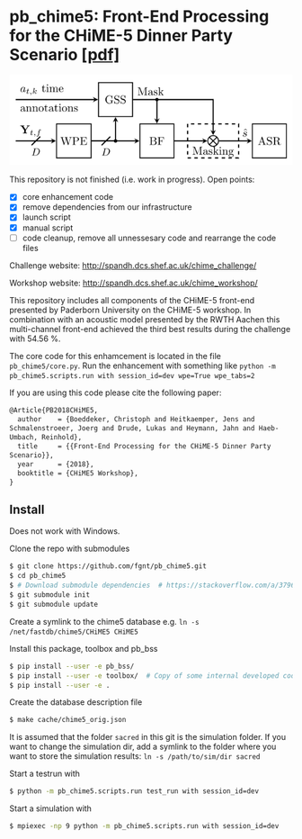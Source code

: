 # pb_chime5: Front-End Processing for the CHiME-5 Dinner Party Scenario [\[pdf\]](http://spandh.dcs.shef.ac.uk/chime_workshop/papers/CHiME_2018_paper_boeddecker.pdf)

![(System Overview)](doc/images/system.svg)

This repository is not finished (i.e. work in progress).
Open points:

- [x] core enhancement code
- [x] remove dependencies from our infrastructure
- [x] launch script
- [x] manual script
- [ ] code cleanup, remove all unnessesary code and rearrange the code files

Challenge website: http://spandh.dcs.shef.ac.uk/chime_challenge/

Workshop website: http://spandh.dcs.shef.ac.uk/chime_workshop/

This repository includes all components of the CHiME-5 front-end presented by Paderborn University on the CHiME-5 workshop. In combination with an acoustic model presented by the RWTH Aachen this multi-channel front-end achieved the third best results during the challenge with 54.56 %. 

The core code for this enhamcement is located in the file `pb_chime5/core.py`.
Run the enhancement with something like `python -m pb_chime5.scripts.run with session_id=dev wpe=True wpe_tabs=2`


If you are using this code please cite the following paper:

```
@Article{PB2018CHiME5,
  author    = {Boeddeker, Christoph and Heitkaemper, Jens and Schmalenstroeer, Joerg and Drude, Lukas and Heymann, Jahn and Haeb-Umbach, Reinhold},
  title     = {{Front-End Processing for the CHiME-5 Dinner Party Scenario}},
  year      = {2018},
  booktitle = {CHiME5 Workshop},
}
```

## Install

Does not work with Windows.

Clone the repo with submodules
```bash
$ git clone https://github.com/fgnt/pb_chime5.git
$ cd pb_chime5
$ # Download submodule dependencies  # https://stackoverflow.com/a/3796947/5766934
$ git submodule init  
$ git submodule update
```
Create a symlink to the chime5 database e.g. `ln -s /net/fastdb/chime5/CHiME5 CHiME5`

Install this package, toolbox and pb_bss 
```bash
$ pip install --user -e pb_bss/
$ pip install --user -e toolbox/  # Copy of some internal developed code.
$ pip install --user -e .
```

Create the database description file
```bash
$ make cache/chime5_orig.json
```

It is assumed that the folder `sacred` in this git is the simulation folder.
If you want to change the simulation dir, add a symlink to the folder where you want to store the simulation results: `ln -s /path/to/sim/dir sacred`

Start a testrun with
```bash
$ python -m pb_chime5.scripts.run test_run with session_id=dev
```

Start a simulation with
```bash
$ mpiexec -np 9 python -m pb_chime5.scripts.run with session_id=dev
```

